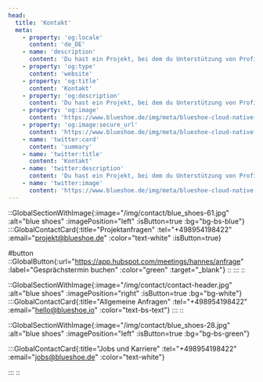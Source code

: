 ```yaml
---
head:
  title: 'Kontakt'
  meta:
    - property: 'og:locale'
      content: 'de_DE'
    - name: 'description'
      content: 'Du hast ein Projekt, bei dem du Unterstützung von Profis brauchst? Dann wird es Zeit, uns zu kontaktieren. Wir helfen dir weiter.'
    - property: 'og:type'
      content: 'website'
    - property: 'og:title'
      content: 'Kontakt'
    - property: 'og:description'
      content: 'Du hast ein Projekt, bei dem du Unterstützung von Profis brauchst? Dann wird es Zeit, uns zu kontaktieren. Wir helfen dir weiter.'
    - property: 'og:image'
      content: 'https://www.blueshoe.de/img/meta/blueshoe-cloud-native-devlopment.png'
    - property: 'og:image:secure_url'
      content: 'https://www.blueshoe.de/img/meta/blueshoe-cloud-native-devlopment.png'
    - name: 'twitter:card'
      content: 'summary'
    - name: 'twitter:title'
      content: 'Kontakt'
    - name: 'twitter:description'
      content: 'Du hast ein Projekt, bei dem du Unterstützung von Profis brauchst? Dann wird es Zeit, uns zu kontaktieren. Wir helfen dir weiter.'
    - name: 'twitter:image'
      content: 'https://www.blueshoe.de/img/meta/blueshoe-cloud-native-devlopment.png'
---
```


::GlobalSectionWithImage{:image="/img/contact/blue_shoes-61.jpg" :alt="blue shoes" :imagePosition="left" :isButton=true :bg="bg-bs-blue"}
:::GlobalContactCard{:title="Projektanfragen" :tel="+498954198422" :email="projekt@blueshoe.de" :color="text-white" :isButton=true}

#button
::GlobalButton{:url="https://app.hubspot.com/meetings/hannes/anfrage" :label="Gesprächstermin buchen" :color="green" :target="_blank"}
::
:::
::

::GlobalSectionWithImage{:image="/img/contact/contact-header.jpg" :alt="blue shoes" :imagePosition="right" :isButton=true :bg="bg-white"}
:::GlobalContactCard{:title="Allgemeine Anfragen" :tel="+498954198422" :email="hello@blueshoe.io" :color="text-bs-text"}
:::
::

::GlobalSectionWithImage{:image="/img/contact/blue_shoes-28.jpg" :alt="blue shoes" :imagePosition="left" :isButton=true :bg="bg-bs-green"}

:::GlobalContactCard{:title="Jobs und Karriere" :tel="+498954198422" :email="jobs@blueshoe.de" :color="text-white"}

:::
::